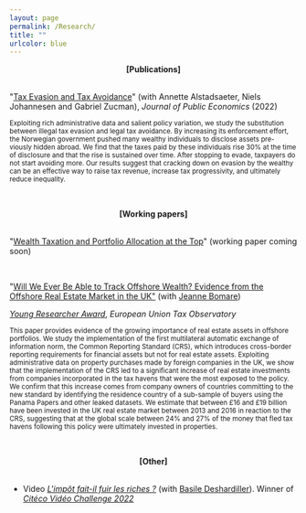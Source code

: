 ```yaml
---
layout: page
permalink: /Research/
title: ""
urlcolor: blue
---
```


<div align="center">
 <b>[Publications]</b>
</div>
&nbsp;  
  
"[Tax Evasion and Tax Avoidance](https://www.dropbox.com/s/4n7bnmqfckj1onj/AJLZ_JPubE.pdf?dl=0)" (with Annette Alstadsaeter, Niels Johannesen and Gabriel Zucman), *Journal of Public Economics* (2022)
  
<sub> Exploiting rich administrative data and salient policy variation, we study the substitution between illegal tax evasion and legal tax avoidance. By increasing its enforcement effort, the Norwegian government pushed many wealthy individuals to disclose assets pre-
viously hidden abroad. We find that the taxes paid by these individuals rise 30% at the time of disclosure and that the rise is sustained over time. After stopping to evade, taxpayers do not start avoiding more. Our results suggest that cracking down on evasion by the wealthy can be an effective way to raise tax revenue, increase tax progressivity, and ultimately reduce inequality. </sub>

&nbsp;  
  
<div align="center">
 <b>[Working papers]</b>
</div>
&nbsp;  

"[Wealth Taxation and Portfolio Allocation at the Top](https://segal-leguernherry.github.io/Research/)" (working paper coming soon)


&nbsp;  

 
"[Will We Ever Be Able to Track Offshore Wealth? Evidence from the Offshore Real Estate Market in the UK"](https://www.dropbox.com/s/axvw1fgudoeyvwg/BLGH_June2022_SciencesPoWP.pdf?dl=0) (with [Jeanne Bomare](https://sites.google.com/view/jeanne-bomare/about?authuser=0)) 

[*Young Researcher Award*](https://www.youtube.com/watch?v=-rSRteTuUw0), *European Union Tax Observatory*

<sub> This paper provides evidence of the growing importance of real estate assets in offshore portfolios. We study the implementation of the first multilateral automatic exchange of information norm, the Common Reporting Standard (CRS), which introduces cross-border reporting requirements for financial assets but not for real estate assets. Exploiting administrative data on property purchases made by foreign companies in the UK, we show that the implementation of the CRS led to a significant increase of real estate investments from companies incorporated in the tax havens that were the most exposed to the policy. We confirm that this increase comes from company owners of countries committing to the new standard by identifying the residence country of a sub-sample of buyers using the Panama Papers and other leaked datasets. We estimate that between £16 and £19 billion have been invested in the UK real estate market between 2013 and 2016 in reaction to the CRS, suggesting that at the global scale between 24% and 27% of the money that fled tax havens following this policy were ultimately invested in properties. </sub>


&nbsp;  

<div align="center">
 <b>[Other]</b>
</div>
&nbsp;  

- Video [*L'impôt fait-il fuir les riches ?*](https://www.youtube.com/watch?v=moTzW9ztEGE) (with [Basile Deshardiller](https://www.instagram.com/balise_d/)). 
Winner of [*Citéco Vidéo Challenge 2022*](https://www.citeco.fr/laureats-cvc-2022)


